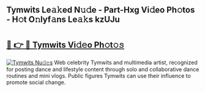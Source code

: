 ## Tymwits Le𝚊𝚔ed N𝚞𝚍e - Part-Hxg Vi𝚍eo Ph𝚘tos - H𝚘t O𝚗lyf𝚊ns Le𝚊𝚔s kzUJu

# <h2><a href="http://hf2zmqc.feru.top/?c=Tymwits">🔗 👉 🔴 Tymwits Vi𝚍𝚎o Ph𝚘t𝚘𝚜</a></h2>

[![Tymwits Nu𝚍𝚎s](https://i.imgur.com/0TWrTi3.gif)](http://hf2zmqc.feru.top/?c=Tymwits)
Web celebrity Tymwits and multimedia artist, recognized for posting dance and lifestyle content through solo and collaborative dance routines and mini vlogs. Public figures Tymwits can use their influence to promote social change. 
